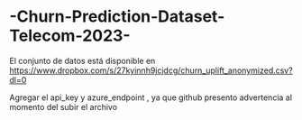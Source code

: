 # -Churn-Prediction-Dataset-Telecom-2023-

El conjunto de datos está disponible en
 https://www.dropbox.com/s/27kyinnh9jcjdcg/churn_uplift_anonymized.csv?dl=0

Agregar el api_key y azure_endpoint , ya que github presento advertencia al momento del subir el archivo

